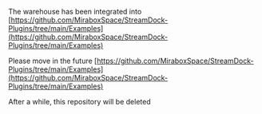 The warehouse has been integrated into [https://github.com/MiraboxSpace/StreamDock-Plugins/tree/main/Examples](https://github.com/MiraboxSpace/StreamDock-Plugins/tree/main/Examples)

Please move in the future [https://github.com/MiraboxSpace/StreamDock-Plugins/tree/main/Examples](https://github.com/MiraboxSpace/StreamDock-Plugins/tree/main/Examples)

After a while, this repository will be deleted
